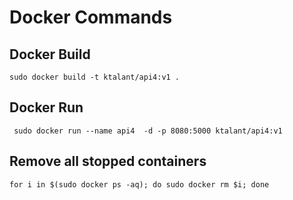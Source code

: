 # Docker Commands
## Docker Build
```
sudo docker build -t ktalant/api4:v1 .
```
## Docker Run
```
 sudo docker run --name api4  -d -p 8080:5000 ktalant/api4:v1
```
## Remove all stopped containers
```
for i in $(sudo docker ps -aq); do sudo docker rm $i; done

```